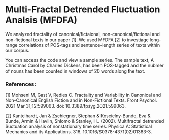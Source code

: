 # Multi-Fractal Detrended Fluctuation Analsis (MFDFA)
We analyzed fractality of canonical/fictaional, non-canonical/fictional and non-fictional texts in our paper [1]. We used MFDFA [2] to investiage long-range correlations of POS-tags and sentence-length series of texts within our corpus.

You can access the code and view a sample series. The sample text, A Christmas Carol by Charles Dickens, has been POS-tagged and the nubmer of nouns has been counted in windows of 20 words along the text.


### References:

[1] Mohseni M, Gast V, Redies C. Fractality and Variability in Canonical and Non-Canonical English Fiction and in Non-Fictional Texts. Front Psychol. 2021 Mar 31;12:599063. doi: 10.3389/fpsyg.2021.599063. 

[2] Kantelhardt, Jan & Zschiegner, Stephan & Koscielny-Bunde, Eva & Bunde, Armin & Havlin, Shlomo & Stanley, H.. (2002). Multifractal detrended $uctuation analysis of nonstationary time series. Physica A: Statistical Mechanics and its Applications. 316. 10.1016/S0378-4371(02)01383-3. 
